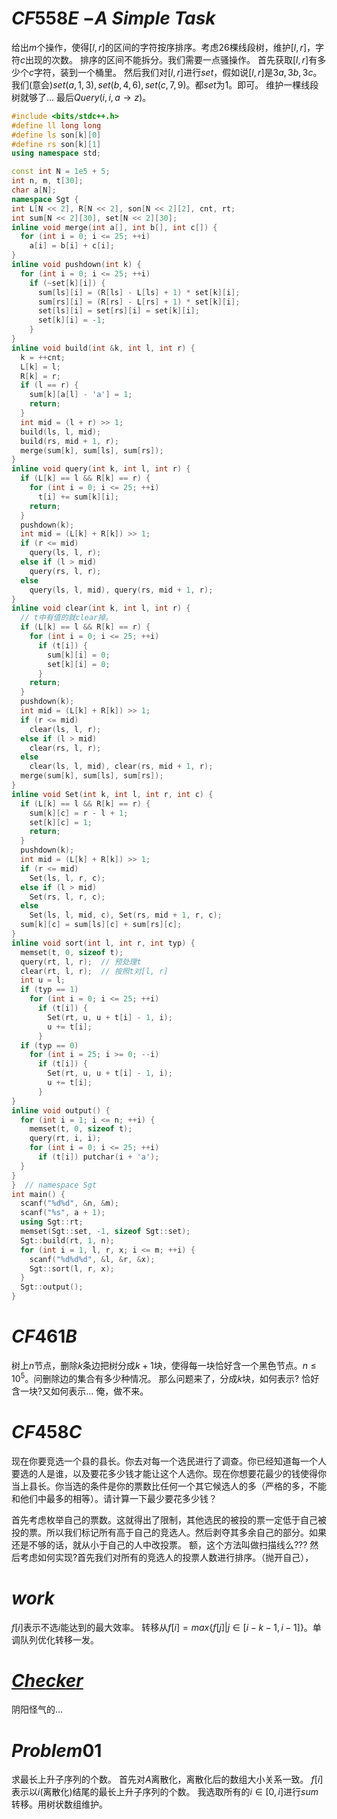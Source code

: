 # $CF558E$ $- A \ Simple \ Task$

给出$m$个操作，使得$[l, r]$的区间的字符按序排序。考虑$26$棵线段树，维护$[l, r]$，字符$c$出现的次数。
排序的区间不能拆分。我们需要一点骚操作。
首先获取$[l, r]$有多少个$c$字符，装到一个桶里。
然后我们对$[l, r]$进行$set$，假如说$[l, r]$是$3a, 3b, 3c$。
我们(意会)$set(a, 1, 3), set(b, 4, 6), set(c, 7, 9)$。都$set$为$1$。即可。
维护一棵线段树就够了...
最后$Query(i, i, a \rightarrow z)$。

```cpp
#include <bits/stdc++.h>
#define ll long long
#define ls son[k][0]
#define rs son[k][1]
using namespace std;

const int N = 1e5 + 5;
int n, m, t[30];
char a[N];
namespace Sgt {
int L[N << 2], R[N << 2], son[N << 2][2], cnt, rt;
int sum[N << 2][30], set[N << 2][30];
inline void merge(int a[], int b[], int c[]) {
  for (int i = 0; i <= 25; ++i)
    a[i] = b[i] + c[i];
}
inline void pushdown(int k) {
  for (int i = 0; i <= 25; ++i)
    if (~set[k][i]) {
      sum[ls][i] = (R[ls] - L[ls] + 1) * set[k][i];
      sum[rs][i] = (R[rs] - L[rs] + 1) * set[k][i];
      set[ls][i] = set[rs][i] = set[k][i];
      set[k][i] = -1;
    }
}
inline void build(int &k, int l, int r) {
  k = ++cnt;
  L[k] = l;
  R[k] = r;
  if (l == r) {
    sum[k][a[l] - 'a'] = 1;
    return;
  }
  int mid = (l + r) >> 1;
  build(ls, l, mid);
  build(rs, mid + 1, r);
  merge(sum[k], sum[ls], sum[rs]);
}
inline void query(int k, int l, int r) {
  if (L[k] == l && R[k] == r) {
    for (int i = 0; i <= 25; ++i)
      t[i] += sum[k][i];
    return;
  }
  pushdown(k);
  int mid = (L[k] + R[k]) >> 1;
  if (r <= mid)
    query(ls, l, r);
  else if (l > mid)
    query(rs, l, r);
  else
    query(ls, l, mid), query(rs, mid + 1, r);
}
inline void clear(int k, int l, int r) {
  // t中有值的就clear掉。
  if (L[k] == l && R[k] == r) {
    for (int i = 0; i <= 25; ++i)
      if (t[i]) {
        sum[k][i] = 0;
        set[k][i] = 0;
      }
    return;
  }
  pushdown(k);
  int mid = (L[k] + R[k]) >> 1;
  if (r <= mid)
    clear(ls, l, r);
  else if (l > mid)
    clear(rs, l, r);
  else
    clear(ls, l, mid), clear(rs, mid + 1, r);
  merge(sum[k], sum[ls], sum[rs]);
}
inline void Set(int k, int l, int r, int c) {
  if (L[k] == l && R[k] == r) {
    sum[k][c] = r - l + 1;
    set[k][c] = 1;
    return;
  }
  pushdown(k);
  int mid = (L[k] + R[k]) >> 1;
  if (r <= mid)
    Set(ls, l, r, c);
  else if (l > mid)
    Set(rs, l, r, c);
  else
    Set(ls, l, mid, c), Set(rs, mid + 1, r, c);
  sum[k][c] = sum[ls][c] + sum[rs][c];
}
inline void sort(int l, int r, int typ) {
  memset(t, 0, sizeof t);
  query(rt, l, r);  // 预处理t
  clear(rt, l, r);  // 按照t对[l, r]
  int u = l;
  if (typ == 1)
    for (int i = 0; i <= 25; ++i)
      if (t[i]) {
        Set(rt, u, u + t[i] - 1, i);
        u += t[i];
      }
  if (typ == 0)
    for (int i = 25; i >= 0; --i)
      if (t[i]) {
        Set(rt, u, u + t[i] - 1, i);
        u += t[i];
      }
}
inline void output() {
  for (int i = 1; i <= n; ++i) {
    memset(t, 0, sizeof t);
    query(rt, i, i);
    for (int i = 0; i <= 25; ++i)
      if (t[i]) putchar(i + 'a');
  }
}
}  // namespace Sgt
int main() {
  scanf("%d%d", &n, &m);
  scanf("%s", a + 1);
  using Sgt::rt;
  memset(Sgt::set, -1, sizeof Sgt::set);
  Sgt::build(rt, 1, n);
  for (int i = 1, l, r, x; i <= m; ++i) {
    scanf("%d%d%d", &l, &r, &x);
    Sgt::sort(l, r, x);
  }
  Sgt::output();
}
```

# $CF461B$

树上$n$节点，删除$k$条边把树分成$k + 1$块，使得每一块恰好含一个黑色节点。$n \le 10^5$。问删除边的集合有多少种情况。
那么问题来了，分成$k$块，如何表示?
恰好含一块?又如何表示...
俺，做不来。

# $CF458C$

现在你要竞选一个县的县长。你去对每一个选民进行了调查。你已经知道每一个人要选的人是谁，以及要花多少钱才能让这个人选你。现在你想要花最少的钱使得你当上县长。你当选的条件是你的票数比任何一个其它候选人的多（严格的多，不能和他们中最多的相等）。请计算一下最少要花多少钱？

首先考虑枚举自己的票数。这就得出了限制，其他选民的被投的票一定低于自己被投的票。所以我们标记所有高于自己的竞选人。然后剥夺其多余自己的部分。如果还是不够的话，就从小于自己的人中改投票。
额，这个方法叫做扫描线么???
然后考虑如何实现?首先我们对所有的竞选人的投票人数进行排序。（抛开自己），

# $work$

$f[i]$表示不选$i$能达到的最大效率。
转移从$f[i] = max\{f[j] | j \in [i - k - 1, i - 1]\}$。单调队列优化转移一发。

# [$Checker$](https://www.lydsy.com/JudgeOnline/problem.php?id=1802)
阴阳怪气的...

# $Problem01$

求最长上升子序列的个数。
首先对$A$离散化，离散化后的数组大小关系一致。
$f[i]$表示以$i$(离散化)结尾的最长上升子序列的个数。
我选取所有的$i \in [0, i]$进行$sum$转移。用树状数组维护。
